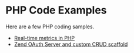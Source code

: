 PHP Code Examples
=================

Here are a few PHP coding samples.

* [Real-time metrics in PHP](https://github.com/JamesHight/php-code-examples/tree/master/Real-Time%20Metrics)
* [Zend OAuth Server and custom CRUD scaffold](https://github.com/JamesHight/php-code-examples/tree/master/Zend%20OAuth)
